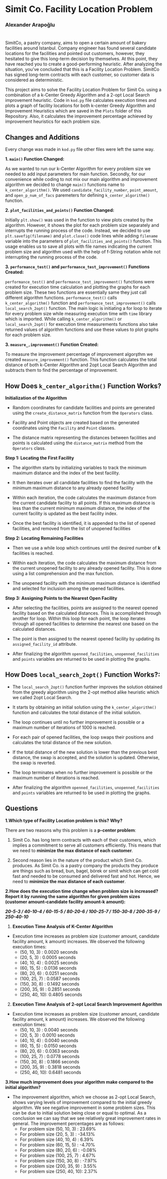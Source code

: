# Simit Co. Facility Location Problem 
### Alexander Arapoğlu 
#
SimitCo, a pastry company, aims to open a certain amount of bakery facilities around Istanbul. Company engineer has found several candidate locations for the facilities and pointed out customers, however, they hesitated to give this long-term decision by themselves. At this point, they have reached you to create a good-performing heuristic. After analyzing the situation, you’ve concluded that this is a Facility Location Problem. SimitCo has signed long-term contracts with each customer, so customer data is considered as deterministic.

This project aims to solve the Facility Location Problem for Simit Co. using a combination of a k-Center Greedy Algorithm and a 2-opt Local Search improvement heuristic. Code in `kod.py` file calculates execution times and plots a graph of facility locations for both k-center Greedy Algorithm and Improvement Heuristics which are saved in the `Plots` folder of this Repository. Also, it calculates the improvement percentage achieved by improvement heuristics for each problem size.

## Changes and Additions

Every change was made in `kod.py` file other files were left the same way.

**1. `main()` Function Changed:** 

As we wanted to run our k-Center Algorithm for every problem size we needed to add input parameters for main function. Secondly, for our convenience while coding to not mix our main algorithm and improvement algorithm we decided to change `main()` functions name to `k_center_algorithm()`. We used `candidate_facility_number`, `point_amount`, and `open_p_num_of_facs` paremeters for defining `k_center_algorithm()` function.

**2. `plot_facilities_and_points()` Function Changed:**

Initially `plt.show()` was used in the function to view plots created by the algorithm. However, it shows the plot for each problem size separately and interrupts the running process of the code. Instead, we decided to use `plt.savefig(filename)` and `plot.close()` code lines while adding `filename` variable into the parameters of `plot_facilities_and_points()` function. This usage enables us to save all plots with file names indicating the current problem size and algorithm used with the help of f-String notation while not interrupting the running process of the code. 

**3. `performance_test()` and `performance_test_improvement()` Functions Created:**

`performance_test()` and `performance_test_improvement()` functions were created for execution time calculation and plotting the graphs for each problem size. These two functions are essentially same they just call different algorithm functions. `performance_test()` calls `k_center_algorithm()` function and `performance_test_improvement()` calls `local_search_2opt()` function. The main logic is initiating a for loop to iterate for every problem size while measuring execution time with `time` library which is imported. While calling `k_center_algorithm()` or `local_search_2opt()` for execution time measurements functions also take returned values of algorithm functions and use these values to plot graphs for each problem size.

**3. `measure_,improvement()` Function Created:**

To measure the improvement percentage of improvement algorşthm we created `measure_improvement()` function. This function calculates the total distance of both k-Center Algorithm and 2opt Local Search Algorithm and subtracts them to find the percentage of improvement. 

## How Does `k_center_algorithm()` Function Works?

**Initialization of the Algorithm**

- Random coordinates for candidate facilities and points are generated using the `create_distance_matrix` function from the `Operators` class.

- Facility and Point objects are created based on the generated coordinates using the `Facility` and `Point` classes.


- The distance matrix representing the distances between facilities and points is calculated using the `distance_matrix` method from the `Operators` class.

**Step 1: Locating the First Facility**

- The algorithm starts by initializing variables to track the minimum maximum distance and the index of the best facility.

- It then iterates over all candidate facilities to find the facility with the minimum maximum distance to any already opened facility

- Within each iteration, the code calculates the maximum distance from the current candidate facility to all points. If this maximum distance is less than the current minimum maximum distance, the index of the current facility is updated as the best facility index.

- Once the best facility is identified, it is appended to the list of opened facilities, and removed from the list of unopened facilities

**Step 2: Locating Remaining Facilities**

- Then we use a while loop which continues until the desired number of **k** facilities is reached.

- Within each iteration, the code calculates the maximum distance from the current unopened facility to any already opened facility. This is done using a list comprehension and the max function.

- The unopened facility with the minimum maximum distance is identified and selected for inclusion among the opened facilities.

**Step 3: Assigning Points to the Nearest Open Facility**

- After selecting the facilities, points are assigned to the nearest opened facility based on the calculated distances. This is accomplished through another for loop. Within this loop for each point, the loop iterates through all opened facilities to determine the nearest one based on the calculated distances.

- The point is then assigned to the nearest opened facility by updating its `assigned_facility_id` attribute.

- After finalizing the algorithm `openned_facilities`, `unopenned_facilities` and `points` variables are returned to be used in plotting the graphs.


## How Does `local_search_2opt()` Function Works?:

- The `local_search_2opt()` function further improves the solution obtained from the greedy algorithm using the 2-opt method alike heuristic which we called 2opt Local Search.

- It starts by obtaining an initial solution using the `k_center_algorithm()` function and calculates the total distance of the initial solution.

- The loop continues until no further improvement is possible or a maximum number of iterations of 1000 is reached.

- For each pair of opened facilities, the loop swaps their positions and calculates the total distance of the new solution.

- If the total distance of the new solution is lower than the previous best distance, the swap is accepted, and the solution is updated. Otherwise, the swap is reverted.

- The loop terminates when no further improvement is possible or the maximum number of iterations is reached.

- After finalizing the algorithm `openned_facilities`, `unopenned_facilities` and `points` variables are returned to be used in plotting the graphs.



## Questions 

**1.Which type of Facility Location problem is this? Why?**

There are two reasons why this problem is a **p-center problem**:

1. Simit Co. has long term contracts with each of their customers,  which implies a commitment to serve all customers efficiently. This means that we need to **minimize the max distance of each customer**.

2. Second reason lies in the nature of the product which Simit Co. produces. As Simit Co. is a pastry company the products they produce are things such as bread, bun, bagel, börek or simit which can get cold fast and needed to be consumed and delivered fast and hot. Hence, we need to **minimize the max distance of each customer**.


**2.How does the execution time change when problem size is increased? Report it by running the same algorithm for given problem sizes (customer amount-candidate facility amount-k amount):**

***20-5-3 / 40-10-4 / 60-15-5 / 80-20-6 / 100-25-7 / 150-30-8 / 200-35-9 / 250-40-10***

1. **Execution Time Analysis of K-Center Algorithm**
- Execution time increases as problem size (customer amount, candidate facility amount, k amount) increases. We observed the following execution times:
     - (50, 10, 3)  : 0.0020 seconds
     - (20, 5, 3)   : 0.0005 seconds
     - (40, 10, 4)  : 0.0025 seconds
     - (60, 15, 5)  : 0.0136 seconds
     - (80, 20, 6)  : 0.0251 seconds
     - (100, 25, 7) : 0.0587 seconds
     - (150, 30, 8) : 0.1492 seconds
     - (200, 35, 9) : 0.2851 seconds
     - (250, 40, 10): 0.4805 seconds

2. **Execution Time Analysis of 2-opt Local Search Improvement Agorithm**
- Execution time increases as problem size (customer amount, candidate facility amount, k amount) increases. We observed the following execution times:
     - (50, 10, 3)  : 0.0040 seconds
     - (20, 5, 3)   : 0.0010 seconds
     - (40, 10, 4)  : 0.0040 seconds
     - (60, 15, 5)  : 0.0150 seconds
     - (80, 20, 6)  : 0.0363 seconds
     - (100, 25, 7) : 0.0778 seconds
     - (150, 30, 8) : 0.1866 seconds
     - (200, 35, 9) : 0.3818 seconds
     - (250, 40, 10): 0.6481 seconds
   

**3.How much improvement does your algorithm make compared to the initial algorithm?**
- The improvement algorithm, which we choose as 2-opt Local Search, shows varying levels of improvement compared to the initial greedy algorithm. We see negative improvement in some problem sizes. This can be due to initial solution being close or equal to optimal. As a conclusion we can say that we see relatively great improvement rates in general. The improvement percentages are as follows:
     - For problem size (50, 10, 3)  : 23.69%
     - For problem size (20, 5, 3)   : -34.13%
     - For problem size (40, 10, 4)  : 6.39%
     - For problem size (60, 15, 5)  : -4.70%
     - For problem size (80, 20, 6)  : -0.08%
     - For problem size (100, 25, 7) : 4.67%
     - For problem size (150, 30, 8) : -7.97%
     - For problem size (200, 35, 9) : 3.55%
     - For problem size (250, 40, 10): 2.37%
